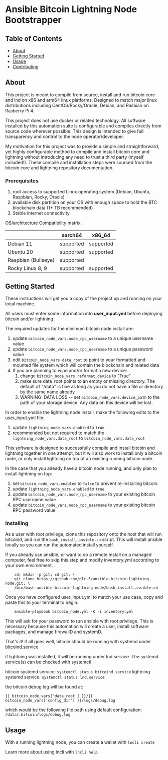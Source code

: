 # Ansible Bitcoin Lightning Node Bootstrapper 

## Table of Contents
+ [About](#about)
+ [Getting Started](#getting_started)
+ [Usage](#usage)
+ [Contributing](../CONTRIBUTING.md)

## About <a name = "about"></a>

This project is meant to compile from source, install and run bitcoin core and lnd on x86 and arm64 linux platforms.
Designed to match major linux distributions including CentOS/Rocky/Oracle, Debian, and Rasbian on Rasberry Pi 4.

This project does not use docker or related technology. All software installed by this automation suite is configurable
and compiles directly from source code wherever possible. This design is intended to give full transparency and control 
to the node operator/developer.

My motivation for this project was to provide a simple and straightforward, yet highly configurable method to compile
and install bitcoin core and lightning without introducing any need to trust a third party (myself included!). These
compile and installation steps were sourced from the bitcoin core and lightning repository documentation.

### Prerequisites
1. root access to supported Linux operating system (Debian, Ubuntu, Raspbian, Rocky, Oracle)
2. available disk partition on your OS with enough space to hold the BTC blockchain data (1+ TB recommended)
3. Stable internet connectivity

OS/architecture Compatibility matrix:

|                     | aarch64       | x86_64    |
| :------------------ |:-------------:| :--------:|
| Debian 11           | supported     | supported |
| Ubuntu 20           | supported     | supported |
| Raspbian (Bullseye) | supported     |           |
| Rocky Linux 8, 9    | supported     | supported |


## Getting Started <a name = "getting_started"></a>
These instructions will get you a copy of the project up and running on your local machine.


All users must enter some information into **user_input.yml** before deploying bitcoin and/or lightning

The required updates for the minimum bitcoin node install are:

1. update ```bitcoin_node_vars.node_rpc_username``` to a unique username value
2. update ```bitcoin_node_vars.node_rpc_username``` to a unique password value
3. edit ```bitcoin_node_vars.data_root``` to point to your formatted and mounted file system which will contain the blockchain and related data
4. If you are planning to wipe and/or format a new device:
   1. change ```bitcoin_node_vars.reformat_device``` to "True"
   2. make sure data_root points to an empty or missing directory. The default of "/data" is fine as long as you do not have a file or directory by the same name already
   3. WARNING: DATA LOSS -- set ```bitcoin_node_vars.device_path``` to the path of your storage device. Any data on this device will be lost.
   
In order to enable the lightning node install, make the following edits to the user_input.yml file:

1. update ```lightning_node_vars.enabled``` to ```true```.
2. recommended but not required to match the ```lightning_node_vars.data_root``` to ```bitcoin_node_vars.data_root```

This software is designed to successfully compile and install bitcoin and lightning together in one attempt, but it will
also work to install only a bitcoin node, or only install lightning on top of an existing running bitcoin node.

In the case that you already have a bitcoin node running, and only plan to install lightning on top:
   
1. set ```bitcoin_node_vars.enabled``` to ```false``` to prevent re-installing bitcoin.
2. update ```lightning_node_vars.enabled``` to ```true```.
3. update ```bitcoin_node_vars.node_rpc_username``` to your existing bitcoin RPC username value 
4. update ```bitcoin_node_vars.node_rpc_username``` to your existing bitcoin RPC password value


### Installing

As a user with root privilege, clone this repository onto the host that will run bitcoind, and run the 
`bash_install_ansible.sh` script. This will install ansible locally so you can run the automated install yourself.

If you already use ansible, or want to do a remote install on a managed computer, feel free to skip this step and modify
inventory.yml according to your own environment.

```commandline
    cd; mkdir -p git; cd git; \
    git clone https://github.com/dlr-3/ansible-bitcoin-lightning-node.git; \
    /bin/bash ansible-bitcoin-lightning-node/bash_install_ansible.sh
```

Once you have configured user_input.yml to match your use case, copy and paste this to your terminal to begin:

```commandline
    ansible-playbook bitcoin_node.yml -K -i inventory.yml 
```

This will ask for your password to run ansible with root privilege. This is necessary because this automation will
create a user, install software packages, and manage firewallD and systemD.

That's it! if all goes well, bitcoin should be running with systemd under bitcoind.service 

if lightning was installed, it will be running under lnd.service. The systemd service(s) can be checked with systemctl

bitcoin systemd service: ```systemctl status bitcoind.service```
lightning systemd service: ```systemctl status lnd.service```

the bitcoin debug log will be found at: 

```{{ bitcoin_node_vars['data_root'] }}/{{ bitcoin_node_vars['config_dir'] }}/logs/debug.log```

which would be the following file path using default configuration:
```/data/.bitcoin/logs/debug.log```
   


## Usage <a name = "usage"></a>

With a running lightning node, you can create a wallet with ```lncli create```

Learn more about using lncli with ```lncli help```
